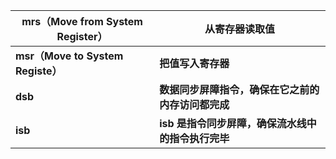 | **mrs**（**Move from System Register**） | **从寄存器读取值**                                 |
| ---------------------------------------- | -------------------------------------------------- |
| **msr（Move to System Registe）**        | **把值写入寄存器**                                 |
| **dsb**                                  | **数据同步屏障指令，确保在它之前的内存访问都完成** |
| **isb**                                  | **isb 是指令同步屏障，确保流水线中的指令执行完毕** |

